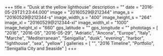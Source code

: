 +++
title = "Dusk at the yellow lighthouse"
description = ""
date = "2016-05-29T21:23:44.000"
image = "20160529@212344"
image_s = "20160529@212344-s"
image_width_s = "400"
image_height_s = "264"
image_xl = "20160529@212344-xl"
image_width_xl = "1000"
image_height_xl = "660"
gps_latitude = ""
gps_longitude = ""
phototags = [ "2016", "2016-05", "2016-05-29", "Adriatic", "Ancona", "Europe", "Italy", "Marche", "Mediterranean", "Senigallia", "dusk", "evening", "harbor", "lighthouse", "sea", "yellow" ]
galleries = [ "", "2016 Timeline", "Portfolio", "Senigallia City and Seaside" ]
+++
